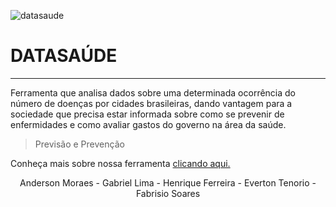 ![datasaude](https://trello-attachments.s3.amazonaws.com/5acfc01bee614e11543842eb/5ad13066e996215457fa557d/f0ae8bd7e79c2ec99915ed7ff924b517/68747470733a2f2f6269742e6c792f32475971617876.png)
#  DATASAÚDE 
---


Ferramenta que analisa dados sobre uma determinada ocorrência do número de doenças por cidades brasileiras, dando vantagem para a sociedade que precisa estar informada sobre como se prevenir de enfermidades e como avaliar gastos do governo na área da saúde. 
&nbsp;

> Previsão e Prevenção

Conheça mais sobre nossa ferramenta [clicando aqui. ](http://www.cpsoftware.com.br/datasaude/site/dashboard.html)


	
<p align="center">Anderson Moraes -  Gabriel Lima -  Henrique Ferreira -  Everton Tenorio -  Fabrisio Soares</p>

